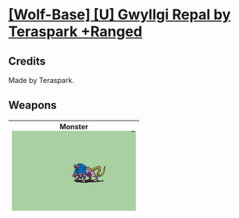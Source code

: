 # [\[Wolf-Base\] \[U\] Gwyllgi Repal by Teraspark +Ranged](./)
## Credits

Made by Teraspark.

## Weapons

| <b>Monster</b><br/><img alt="Monster animation" src="./8.%20Monster/Monster.gif"/> |
| :---: |
